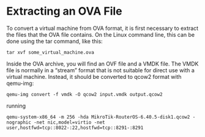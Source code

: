 # Extracting an OVA File
To convert a virtual machine from OVA format, it is first necessary to extract the files that the OVA file contains. On the Linux command line, this can be done using the tar command, like this:
```shell
tar xvf some_virtual_machine.ova
```
Inside the OVA archive, you will find an OVF file and a VMDK file. The VMDK file is normally in a “stream” format that is not suitable for direct use with a virtual machine. Instead, it should be converted to qcow2 format with qemu-img:
``` shell
qemu-img convert -f vmdk -O qcow2 input.vmdk output.qcow2
```

running

```shell
qemu-system-x86_64 -m 256 -hda MikroTik-RouterOS-6.40.5-disk1.qcow2 -nographic -net nic,model=virtio -net user,hostfwd=tcp::8022-:22,hostfwd=tcp::8291-:8291
```